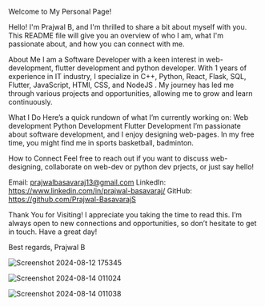 Welcome to My Personal Page!

Hello! I'm Prajwal B, and I'm thrilled to share a bit about myself with you. This README file will give you an overview of who I am, what I'm passionate about, and how you can connect with me.

About Me
I am a Software Developer with a keen interest in web-development, flutter development and python developer. With 1 years of experience in IT industry, I specialize in C++, Python, React, Flask, SQL, Flutter, JavaScript, HTMl, CSS, and NodeJS . My journey has led me through various projects and opportunities, allowing me to grow and learn continuously.

What I Do
Here’s a quick rundown of what I’m currently working on:
    Web development
    Python Development
    Flutter Development
I’m passionate about software development, and I enjoy designing web-pages. In my free time, you might find me in sports basketball, badminton.

How to Connect
Feel free to reach out if you want to discuss web-designing, collaborate on web-dev or python dev prjects, or just say hello!

Email: prajwalbasavaraj13@gmail.com
LinkedIn: https://www.linkedin.com/in/prajwal-basavaraj/
GitHub: https://github.com/Prajwal-BasavarajS

Thank You for Visiting!
I appreciate you taking the time to read this. I’m always open to new connections and opportunities, so don’t hesitate to get in touch. Have a great day!

Best regards,
Prajwal B


![Screenshot 2024-08-12 175345](https://github.com/user-attachments/assets/de226864-ae62-48be-a4f3-dc080b8acc65)


![Screenshot 2024-08-14 011024](https://github.com/user-attachments/assets/39cfb018-3f8d-40f6-a8e7-1752ce9fc525)

![Screenshot 2024-08-14 011038](https://github.com/user-attachments/assets/7fbc536c-e191-4888-9deb-39eba1a55b3f)





